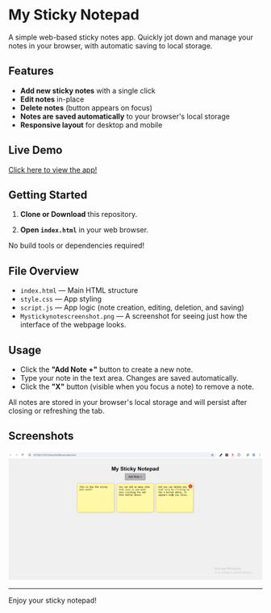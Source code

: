 # My Sticky Notepad

A simple web-based sticky notes app. Quickly jot down and manage your notes in your browser, with automatic saving to local storage.

## Features

- **Add new sticky notes** with a single click
- **Edit notes** in-place
- **Delete notes** (button appears on focus)
- **Notes are saved automatically** to your browser's local storage
- **Responsive layout** for desktop and mobile

## Live Demo

[Click here to view the app!](https://kanie-code.github.io/My-Sticky-Notepad/)

## Getting Started

1. **Clone or Download** this repository.

2. **Open `index.html`** in your web browser.

No build tools or dependencies required!

## File Overview

- `index.html` — Main HTML structure
- `style.css` — App styling
- `script.js` — App logic (note creation, editing, deletion, and saving)
- `Mystickynotescreenshot.png` — A screenshot for seeing just how the interface of the webpage looks.

## Usage

- Click the **"Add Note +"** button to create a new note.
- Type your note in the text area. Changes are saved automatically.
- Click the **"X"** button (visible when you focus a note) to remove a note.

All notes are stored in your browser's local storage and will persist after closing or refreshing the tab.

## Screenshots

![App Screenshot](https://github.com/Kanie-code/My-Sticky-Notepad/blob/main/Mystickynotescreenshot.png)


---

Enjoy your sticky notepad!
